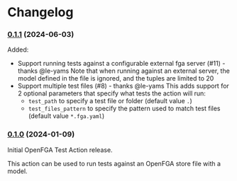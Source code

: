 # Changelog

### [0.1.1](https://github.com/openfga/action-openfga-test/compare/v0.1.0...v0.1.1) (2024-06-03)

Added:
- Support running tests against a configurable external fga server (#11) - thanks @le-yams
  Note that when running against an external server, the model defined in the file is ignored, and the tuples are limited to 20
- Support multiple test files (#8) - thanks @le-yams
  This adds support for 2 optional parameters that specify what tests the action will run:
  * `test_path` to specify a test file or folder (default value `.`)
  * `test_files_pattern` to specify the pattern used to match test files (default value `*.fga.yaml`)

### [0.1.0](https://github.com/openfga/action-openfga-test/tree/v0.1.0) (2024-01-09)

Initial OpenFGA Test Action release.

This action can be used to run tests against an OpenFGA store file with a model.
